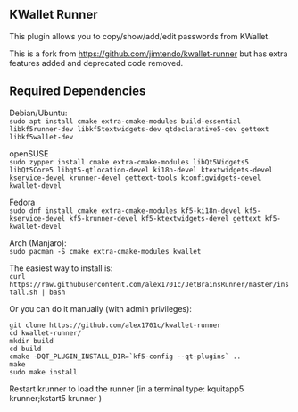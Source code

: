 ## KWallet Runner

This plugin allows you to copy/show/add/edit passwords from KWallet. 

This is a fork from https://github.com/jimtendo/kwallet-runner but has extra features added and deprecated code removed.  

Required Dependencies
----------------------

Debian/Ubuntu:  
`sudo apt install cmake extra-cmake-modules build-essential libkf5runner-dev libkf5textwidgets-dev qtdeclarative5-dev gettext libkf5wallet-dev`

openSUSE  
`sudo zypper install cmake extra-cmake-modules libQt5Widgets5 libQt5Core5 libqt5-qtlocation-devel ki18n-devel ktextwidgets-devel
 kservice-devel krunner-devel gettext-tools kconfigwidgets-devel kwallet-devel`  

Fedora  
`sudo dnf install cmake extra-cmake-modules kf5-ki18n-devel kf5-kservice-devel kf5-krunner-devel kf5-ktextwidgets-devel gettext kf5-kwallet-devel`  

Arch (Manjaro):  
`sudo pacman -S cmake extra-cmake-modules kwallet`

The easiest way to install is:  
`curl https://raw.githubusercontent.com/alex1701c/JetBrainsRunner/master/install.sh | bash`  

Or you can do it manually (with admin privileges):
```
git clone https://github.com/alex1701c/kwallet-runner
cd kwallet-runner/
mkdir build  
cd build
cmake -DQT_PLUGIN_INSTALL_DIR=`kf5-config --qt-plugins` ..
make
sudo make install
```

Restart krunner to load the runner (in a terminal type: kquitapp5 krunner;kstart5 krunner )
